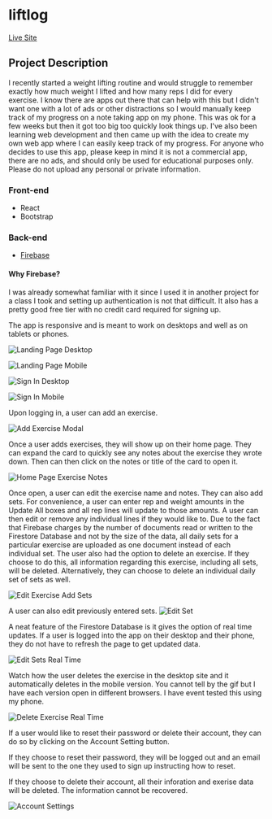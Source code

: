 # liftlog

[Live Site](https://lift-log-react.vercel.app/)

## Project Description

I recently started a weight lifting routine and would struggle to remember exactly how much weight I lifted and how many reps I did for every exercise. I know there are apps out there that can help with this but I didn't want one with a lot of ads or other distractions so I would manually keep track of my progress on a note taking app on my phone. This was ok for a few weeks but then it got too big too quickly look things up. I've also been learning web development and then came up with the idea to create my own web app where I can easily keep track of my progress. For anyone who decides to use this app, please keep in mind it is not a commercial app, there are no ads, and should only be used for educational purposes only. Please do not upload any personal or private information.

### Front-end
- React
- Bootstrap

### Back-end
- [Firebase](https://firebase.google.com/)

#### Why Firebase?
I was already somewhat familiar with it since I used it in another project for a class I took and setting up authentication is not that difficult. It also has a pretty good free tier with no credit card required for signing up.

The app is responsive and is meant to work on desktops and well as on tablets or phones.

![Landing Page Desktop](./readme_assets/img/lift-log-landing-desktop.png)

![Landing Page Mobile](./readme_assets/img/lift-log-landing-mobile.png)

![Sign In Desktop](./readme_assets/img/lift-log-signin-desktop.png)

![Sign In Mobile](./readme_assets/img/lift-log-signin-mobile.png)

Upon logging in, a user can add an exercise.

![Add Exercise Modal](./readme_assets/img/add-exercise-modal.png)

Once a user adds exercises, they will show up on their home page. They can expand the card to quickly see any notes about the exercise they wrote down. Then can then click on the notes or title of the card to open it.

![Home Page Exercise Notes](./readme_assets/img/home-page-exercise-notes.png)

Once open, a user can edit the exercise name and notes. They can also add sets. For convenience, a user can enter rep and weight amounts in the Update All boxes and all rep lines will update to those amounts. A user can then edit or remove any individual lines if they would like to. Due to the fact that Firebase charges by the number of documents read or written to the Firestore Database and not by the size of the data, all daily sets for a particular exercise are uploaded as one document instead of each individual set. The user also had the option to delete an exercise. If they choose to do this, all information regarding this exercise, including all sets, will be deleted. Alternatively, they can choose to delete an individual daily set of sets as well.

![Edit Exercise Add Sets](./readme_assets/gif/edit-exercise-add-sets.gif)

A user can also edit previously entered sets.
![Edit Set](./readme_assets/img/edit-set.png)

A neat feature of the Firestore Database is it gives the option of real time updates. If a user is logged into the app on their desktop and their phone, they do not have to refresh the page to get updated data.

![Edit Sets Real Time](./readme_assets/gif/edit-sets-real-time.gif)

Watch how the user deletes the exercise in the desktop site and it automatically deletes in the mobile version. You cannot tell by the gif but I have each version open in different browsers. I have event tested this using my phone.

![Delete Exercise Real Time](./readme_assets/gif/delete-exercise-real-time.gif)

If a user would like to reset their password or delete their account, they can do so by clicking on the Account Setting button.

If they choose to reset their password, they will be logged out and an email will be sent to the one they used to sign up instructing how to reset.

If they choose to delete their account, all their inforation and exerise data will be deleted. The information cannot be recovered.

![Account Settings](./readme_assets/img/account%20settings.png)

